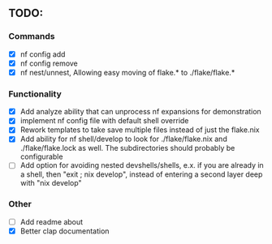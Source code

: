 ## TODO:
### Commands
- [x] nf config add
- [x] nf config remove
- [x] nf nest/unnest, Allowing easy moving of flake.* to ./flake/flake.*
### Functionality
- [x] Add analyze ability that can unprocess nf expansions for demonstration
- [x] implement nf config file with default shell override
- [x] Rework templates to take save multiple files instead of just the flake.nix
- [x] Add ability for nf shell/develop to look for ./flake/flake.nix and ./flake/flake.lock as well. The subdirectories should probably be configurable
- [ ] Add option for avoiding nested devshells/shells, e.x. if you are already in a shell, then "exit ; nix develop", instead of entering a second layer deep with "nix develop"
### Other
- [ ] Add readme about
- [x] Better clap documentation

